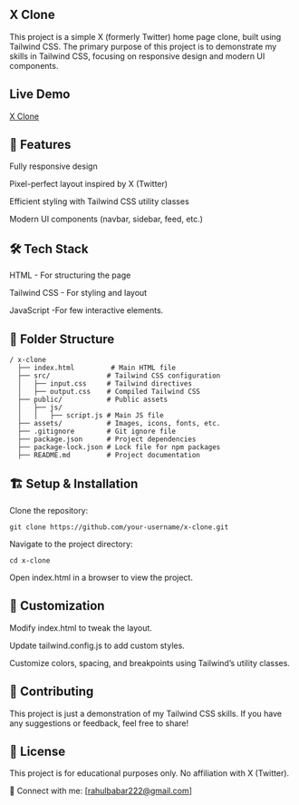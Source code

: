 ## X Clone

This project is a simple X (formerly Twitter) home page clone, built using Tailwind CSS. The primary purpose of this project is to demonstrate my skills in Tailwind CSS, focusing on responsive design 
and modern UI components.

## Live Demo
[X Clone](https://x-rmb.netlify.app "Visit website")

## 🚀 Features

Fully responsive design

Pixel-perfect layout inspired by X (Twitter)

Efficient styling with Tailwind CSS utility classes

Modern UI components (navbar, sidebar, feed, etc.)


## 🛠 Tech Stack

HTML - For structuring the page

Tailwind CSS - For styling and layout

JavaScript -For few interactive elements.


## 📂 Folder Structure
````
/ x-clone
  ├── index.html         # Main HTML file
  ├── src/              # Tailwind CSS configuration
  │   ├── input.css     # Tailwind directives
  │   ├── output.css    # Compiled Tailwind CSS
  ├── public/           # Public assets
  │   ├── js/           
  │   │   ├── script.js # Main JS file
  ├── assets/           # Images, icons, fonts, etc.
  ├── .gitignore        # Git ignore file
  ├── package.json      # Project dependencies
  ├── package-lock.json # Lock file for npm packages
  ├── README.md         # Project documentation

````

## 🏗️ Setup & Installation

Clone the repository:
```
git clone https://github.com/your-username/x-clone.git
```

Navigate to the project directory:
````
cd x-clone
````

Open index.html in a browser to view the project.

## 🎨 Customization

Modify index.html to tweak the layout.

Update tailwind.config.js to add custom styles.

Customize colors, spacing, and breakpoints using Tailwind’s utility classes.

## 🤝 Contributing

This project is just a demonstration of my Tailwind CSS skills. If you have any suggestions or feedback, feel free to share!

## 📜 License

This project is for educational purposes only. No affiliation with X (Twitter).

🔗 Connect with me: [rahulbabar222@gmail.com]


